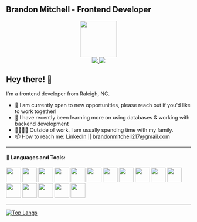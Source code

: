 
## Brandon Mitchell - Frontend Developer

<div align="center">
   <img src="https://media.giphy.com/media/eNAsjO55tPbgaor7ma/giphy.gif" width="100" />

<div>
   <a href="https://www.linkedin.com/in/brandonmitchell217/">
      <img src="https://img.shields.io/badge/LinkedIn-0077B5?style=for-the-badge&logo=linkedin&logoColor=white" />
   </a>
   <a href="mailto:brandonmitchell217@gmail.com">
      <img src="https://img.shields.io/badge/Gmail-D14836?style=for-the-badge&logo=gmail&logoColor=white" />
   </a>
</div>
</div>

<div>
   <h2>Hey there! 👋</h2>
   <p>I'm a frontend developer from Raleigh, NC.</p>
</div>

- 💼 I am currently open to new opportunities, please reach out if you'd like to work together!
- 🌱 I have recently been learning more on using databases & working with backend development
- 👨‍👩‍👧‍👦 Outside of work, I am usually spending time with my family.
- 📫 How to reach me: [LinkedIn](https://www.linkedin.com/in/brandonmitchell217/") || [brandonmitchell217@gmail.com](mailto:brandonmitchell217@gmail.com)

---

#### 🧰 Languages and Tools:

<img src="https://cdn.jsdelivr.net/gh/devicons/devicon/icons/html5/html5-original.svg" width="40" />
<img src="https://cdn.jsdelivr.net/gh/devicons/devicon/icons/css3/css3-original.svg" width="40" />
<img src="https://cdn.jsdelivr.net/gh/devicons/devicon/icons/javascript/javascript-original.svg" width="40" />
<img src="https://cdn.jsdelivr.net/gh/devicons/devicon/icons/typescript/typescript-original.svg" width="40" />
<img src="https://cdn.jsdelivr.net/gh/devicons/devicon/icons/react/react-original.svg" width="40" />
<img src="https://cdn.jsdelivr.net/gh/devicons/devicon/icons/nextjs/nextjs-original.svg" width="40" />
<img src="https://simpleicons.org/icons/tailwindcss.svg" width="40" />
<img src="https://cdn.jsdelivr.net/gh/devicons/devicon/icons/bootstrap/bootstrap-original.svg" width="40" />
<img src="https://cdn.jsdelivr.net/gh/devicons/devicon/icons/sass/sass-original.svg" width="40" />
<img src="https://simpleicons.org/icons/styledcomponents.svg" width="40" />
<img src="https://simpleicons.org/icons/hubspot.svg" width="40" />
<img src="https://cdn.jsdelivr.net/gh/devicons/devicon/icons/photoshop/photoshop-plain.svg" width="40" />
<img src="https://cdn.jsdelivr.net/gh/devicons/devicon/icons/xd/xd-plain.svg" width="40" />
<img src="https://cdn.jsdelivr.net/gh/devicons/devicon/icons/illustrator/illustrator-plain.svg" width="40" />
<img src="https://cdn.jsdelivr.net/gh/devicons/devicon/icons/figma/figma-original.svg" width="40" />
<img src="https://cdn.jsdelivr.net/gh/devicons/devicon/icons/github/github-original.svg" width="40" />

---

[![Top Langs](https://github-readme-stats.vercel.app/api/top-langs/?username=brandonmitchell217&layout=compact&theme=vision-friendly-dark)](https://github.com/anuraghazra/github-readme-stats)
